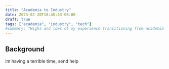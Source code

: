 ```yaml
---
title: "Academia to Industry"
date: 2023-02-20T18:45:33-08:00
draft: true
tags: ["academia", "industry", "tech"]
#summary: "Highs and lows of my experience transitioning from academia to the tech industry."
---
```


## Background
im having a terrible time, send help
